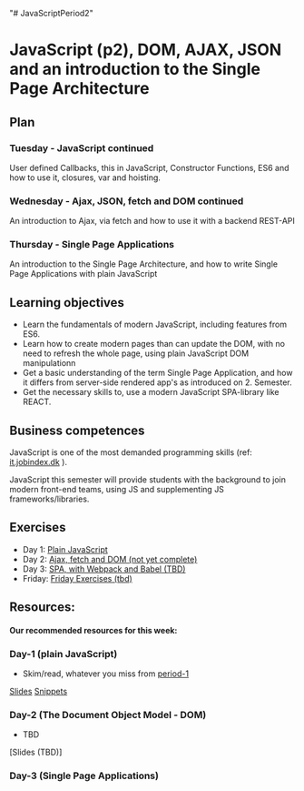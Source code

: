 "# JavaScriptPeriod2" 
# JavaScript (p2), DOM, AJAX, JSON and an introduction to the Single Page Architecture

## Plan

### Tuesday - JavaScript continued
User defined Callbacks, this in JavaScript, Constructor Functions, ES6 and how to use it, closures, var and hoisting.

### Wednesday - Ajax, JSON, fetch and DOM continued
An introduction to Ajax, via fetch and how to use it with a backend REST-API

### Thursday - Single Page Applications
An introduction to the Single Page Architecture, and how to write Single Page Applications with plain JavaScript


## Learning objectives
- Learn the fundamentals of modern JavaScript, including features from ES6.
- Learn how to create modern pages than can update the DOM, with no need to refresh the whole page, using plain JavaScript DOM manipulationn
- Get a basic understanding of the term Single Page Application, and how it differs from server-side rendered app's as introduced on 2. Semester.
- Get the necessary skills to, use a modern JavaScript SPA-library like REACT.


## Business competences

JavaScript is one of the most demanded programming skills (ref: [it.jobindex.dk](https://it.jobindex.dk/jobsoegning?q=javascript&supid=1) ).

JavaScript this semester will provide students with the background to join modern front-end teams, using JS and supplementing JS frameworks/libraries.

## Exercises 
- Day 1: [Plain JavaScript](https://docs.google.com/document/d/1VX3t-DF_ONuqp2hSrBuKc6WHlROdXzcMuFCtsT7Foqw/edit?usp=sharing)
- Day 2: [Ajax, fetch and DOM (not yet complete)](https://docs.google.com/document/d/1gKsd2zqXzV9Bc67WID8FkZf2Vnx4PymbiRm-dt7GU2A/edit?usp=sharing)
- Day 3: [SPA, with Webpack and Babel (TBD)](#) 
- Friday:  [Friday Exercises (tbd)](#)

## Resources: 

#### Our recommended resources for this week:
### Day-1 (plain JavaScript)
- Skim/read, whatever you miss from [period-1](https://github.com/Cphdat3sem2018s/JavaScript)

[Slides](http://sem3slides.mydemos.dk/js1/js.html)
[Snippets](https://docs.google.com/document/d/1azWGYuInsj15FrGzcdGpOaowseE10BKAN1mc5EhpdK4/edit?usp=sharing)

### Day-2 (The Document Object Model - DOM)
- TBD

[Slides (TBD)]

### Day-3 (Single Page Applications)



